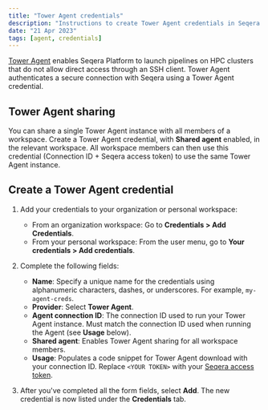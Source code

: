 ```yaml
---
title: "Tower Agent credentials"
description: "Instructions to create Tower Agent credentials in Seqera Platform."
date: "21 Apr 2023"
tags: [agent, credentials]
---
```


[Tower Agent](../supported_software/agent/overview) enables Seqera Platform to launch pipelines on HPC clusters that do not allow direct access through an SSH client. Tower Agent authenticates a secure connection with Seqera using a Tower Agent credential.

## Tower Agent sharing

You can share a single Tower Agent instance with all members of a workspace. Create a Tower Agent credential, with **Shared agent** enabled, in the relevant workspace. All workspace members can then use this credential (Connection ID + Seqera access token) to use the same Tower Agent instance.

## Create a Tower Agent credential

1.  Add your credentials to your organization or personal workspace:

    - From an organization workspace: Go to **Credentials > Add Credentials**.
    - From your personal workspace: From the user menu, go to **Your credentials > Add credentials**.

2.  Complete the following fields:

    - **Name**: Specify a unique name for the credentials using alphanumeric characters, dashes, or underscores. For example, `my-agent-creds`.
    - **Provider**: Select **Tower Agent**.
    - **Agent connection ID**: The connection ID used to run your Tower Agent instance. Must match the connection ID used when running the Agent (see **Usage** below).
    - **Shared agent**: Enables Tower Agent sharing for all workspace members.
    - **Usage**: Populates a code snippet for Tower Agent download with your connection ID. Replace `<YOUR TOKEN>` with your [Seqera access token](../api/overview#authentication).

3.  After you've completed all the form fields, select **Add**. The new credential is now listed under the **Credentials** tab.
